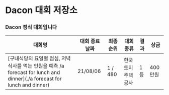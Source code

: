 # Dacon 대회 저장소








### Dacon 정식 대회입니다

|대회명|대회 종료 날짜|최종 순위|대회종류|결과|상금|
|-|-|-|-|-|-|
|[구내식당의 요일별 점심, 저녁식사를 먹는 인원을 예측 /a forecast for lunch and dinner](./a forecast for lunch and dinner)|21/08/06|1 / 480|한국토지주택공사 |1등|400만원|
